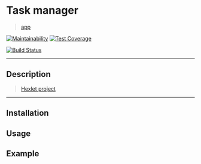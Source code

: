 # Task manager
> [app](https://aethra-task-manager.herokuapp.com/)

[![Maintainability](https://api.codeclimate.com/v1/badges/d94417030c83cf7a71e2/maintainability)](https://codeclimate.com/github/AndreyMork/project-lvl4-s251/maintainability)
[![Test Coverage](https://api.codeclimate.com/v1/badges/d94417030c83cf7a71e2/test_coverage)](https://codeclimate.com/github/AndreyMork/project-lvl4-s251/test_coverage)

[![Build Status](https://travis-ci.org/AndreyMork/project-lvl4-s251.svg?branch=master)](https://travis-ci.org/AndreyMork/project-lvl4-s251)
***
## Description
> [Hexlet project](https://ru.hexlet.io/projects)

***
## Installation

## Usage

## Example
